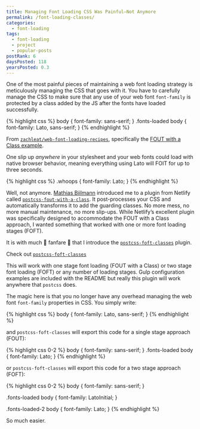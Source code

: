 ```yaml
---
title: Managing Font Loading CSS Was Painful—Not Anymore
permalink: /font-loading-classes/
categories:
  - font-loading
tags:
  - font-loading
  - project
  - popular-posts
postRank: 6
daysPosted: 118
yearsPosted: 0.3
---
```


One of the most painful pieces of maintaining a web font loading strategy is meticulously managing the CSS that goes with it. You have to carefully manage the CSS to make sure that any use of your web font `font-family` is protected by a class added by the JS after the fonts have loaded successfully.

{% highlight css %}
body {
  font-family: sans-serif;
}
.fonts-loaded body {
  font-family: Lato, sans-serif;
}
{% endhighlight %}

<span class="caption">From <a href="https://github.com/zachleat/web-font-loading-recipes"><code>zachleat/web-font-loading-recipes</code></a>, specifically the <a href="https://github.com/zachleat/web-font-loading-recipes/blob/master/fout-with-class.html">FOUT with a Class example</a>.</span>

One slip up _anywhere_ in your stylesheet and your web fonts could load with native browser behavior, meaning everything using Lato will FOIT for up to three seconds.

{% highlight css %}
.whoops {
  font-family: Lato;
}
{% endhighlight %}

Well, not anymore. [Mathias Biilmann](https://github.com/biilmann) introduced me to a plugin from Netlify called [`postcss-fout-with-a-class`](https://github.com/netlify/postcss-fout-with-a-class). It post-processes your CSS and automatically transforms it to add the guarding classes. No more mess, no more manual maintenance, no more slip-ups. While Netlify’s excellent plugin was specifically designed to accommodate the FOUT with a Class approach, I wanted something that worked with one or more font loading stages (FOFT).

It is with much 🎉 fanfare 🎉 that I introduce the [`postcss-foft-classes`](https://github.com/zachleat/postcss-foft-classes) plugin.

<span class="primarylink">Check out <a href="https://github.com/zachleat/postcss-foft-classes"><code>postcss-foft-classes</code></a></span>

This will work with one stage font loading (FOUT with a Class) or two stage font loading (FOFT) or any number of loading stages. Gulp configuration examples are included with the README but really this plugin will work anywhere that `postcss` does.

The magic here is that you no longer have any overhead managing the web font `font-family` properties in CSS. You simply write:

{% highlight css %}
body {
  font-family: Lato, sans-serif;
}
{% endhighlight %}

and `postcss-foft-classes` will export this code for a single stage approach (FOUT):

{% highlight css 0-2 %}
body {
  font-family: sans-serif;
}
.fonts-loaded body {
  font-family: Lato;
}
{% endhighlight %}

or `postcss-foft-classes` will export this code for a two stage approach (FOFT):

{% highlight css 0-2 %}
body {
  font-family: sans-serif;
}

.fonts-loaded body {
  font-family: LatoInitial;
}

.fonts-loaded-2 body {
  font-family: Lato;
}
{% endhighlight %}

So much easier.
